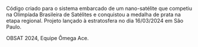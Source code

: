 Código criado para o sistema embarcado de um nano-satélite que competiu na Olimpíada Brasileira de Satélites e conquistou a medalha de prata na etapa regional. Projeto lançado à estratosfera no dia 16/03/2024 em São Paulo.

OBSAT 2024, Equipe Ômega Ace.
